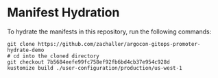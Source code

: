 # Manifest Hydration

To hydrate the manifests in this repository, run the following commands:

```shell
git clone https://github.com/zachaller/argocon-gitops-promoter-hydrate-demo
# cd into the cloned directory
git checkout 7b5684eefe99fc758ef92fb6bd4cb37e954c928d
kustomize build ./user-configuration/production/us-west-1
```
